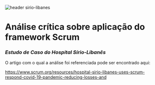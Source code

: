   ![header sirio-libanes](https://user-images.githubusercontent.com/103072341/212091532-4bbb2e00-3d66-4c5e-9de6-8986e056099d.png)
  # Análise crítica sobre aplicação do framework Scrum
  ### _Estudo de Caso do Hospital Sírio-Libanês_
 
 

  O artigo com o qual a análise foi referenciada pode ser encontrado aqui:
  
  https://www.scrum.org/resources/hospital-sirio-libanes-uses-scrum-respond-covid-19-pandemic-reducing-losses-and

